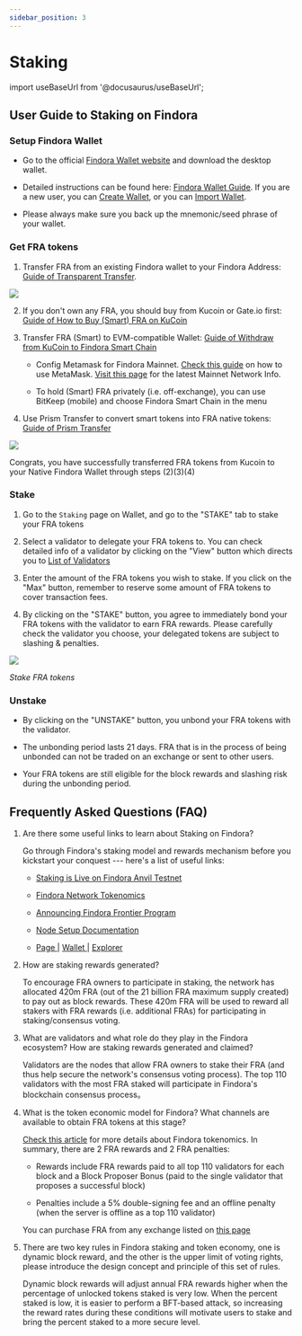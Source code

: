 ```yaml
---
sidebar_position: 3
---
```


# Staking

import useBaseUrl from '@docusaurus/useBaseUrl';

## User Guide to Staking on Findora

### Setup Findora Wallet

- Go to the official [Findora Wallet website](https://wallet.findora.org/) and download the desktop wallet.

- Detailed instructions can be found here: [Findora Wallet Guide](/docs/guides/use_wallet/findora_wallet/walletbasic). If you are a new user, you can [Create Wallet](/docs/guides/use_wallet/findora_wallet/walletbasic#create-wallet), or you can [Import Wallet](/docs/guides/use_wallet/findora_wallet/walletbasic#import-wallet).

- Please always make sure you back up the mnemonic/seed phrase of your wallet.

### Get FRA tokens

1. Transfer FRA from an existing Findora wallet to your Findora Address: [Guide of Transparent Transfer](/docs/guides/use_wallet/findora_wallet/transfer#transparent-transfertrans).

![](/img/transfers/c-transfers-4.png)

2. If you don't own any FRA, you should buy from Kucoin or Gate.io first:[ Guide of How to Buy (Smart) FRA on KuCoin](/docs/guides/get_fra/buy_fra)​

3. Transfer FRA (Smart) to EVM-compatible Wallet: [Guide of Withdraw from KuCoin to Findora Smart Chain](https://medium.com/findorafoundation/tutorial-2-how-to-withdraw-smart-fra-from-kucoin-to-metamask-beneficial-to-findora-66dfa7c92dee)​

   - Config Metamask for Findora Mainnet. [Check this guide](/docs/guides/use_wallet/metamask/condiguration) on how to use MetaMask. [Visit this page](/docs/network) for the latest Mainnet Network Info.

   - To hold (Smart) FRA privately (i.e. off-exchange), you can use BitKeep (mobile) and choose Findora Smart Chain in the menu

4. Use Prism Transfer to convert smart tokens into FRA native tokens: [Guide of Prism Transfer](/docs/guides/use_wallet/findora_wallet/prism-user-guide)

![](https://miro.medium.com/max/700/0*lluDOL4k_37ocXei)

Congrats, you have successfully transferred FRA tokens from Kucoin to your Native Findora Wallet through steps (2)(3)(4)

### Stake

1. Go to the `Staking` page on Wallet, and go to the "STAKE" tab to stake your FRA tokens

2. Select a validator to delegate your FRA tokens to. You can check detailed info of a validator by clicking on the "View" button which directs you to [List of Validators](https://findorascan.io/nodes)

3. Enter the amount of the FRA tokens you wish to stake. If you click on the "Max" button, remember to reserve some amount of FRA tokens to cover transaction fees.

4. By clicking on the "STAKE" button, you agree to immediately bond your FRA tokens with the validator to earn FRA rewards. Please carefully check the validator you choose, your delegated tokens are subject to slashing & penalties.

![](https://miro.medium.com/max/1280/0*RvPtOohMTSBHOmXE)

<em>Stake FRA tokens</em>

### Unstake

- By clicking on the "UNSTAKE" button, you unbond your FRA tokens with the validator.

- The unbonding period lasts 21 days. FRA that is in the process of being unbonded can not be traded on an exchange or sent to other users.

- Your FRA tokens are still eligible for the block rewards and slashing risk during the unbonding period.

## Frequently Asked Questions (FAQ)

1. Are there some useful links to learn about Staking on Findora?

   Go through Findora's staking model and rewards mechanism before you kickstart your conquest --- here's a list of useful links:

   - ​[Staking is Live on Findora Anvil Testnet](https://findora.org/2021/07/staking-is-live-on-findora-anvil-testnet/)​

   - ​[Findora Network Tokenomics](https://findora.org/2021/07/findora-network-tokenomics/)​

   - ​[Announcing Findora Frontier Program](https://findora.org/2021/07/announcing-findora-frontier-program/)​

   - ​[Node Setup Documentation](https://wiki.findora.org/docs/guides/auto-setup/)​

   - ​[Page ](https://findora.org/validators/)| [Wallet ](https://wallet.findora.org/)| [Explorer](https://findorascan.io/)​

2. How are staking rewards generated?

   To encourage FRA owners to participate in staking, the network has allocated 420m FRA (out of the 21 billion FRA maximum supply created) to pay out as block rewards. These 420m FRA will be used to reward all stakers with FRA rewards (i.e. additional FRAs) for participating in staking/consensus voting.

3. What are validators and what role do they play in the Findora ecosystem? How are staking rewards generated and claimed?

   Validators are the nodes that allow FRA owners to stake their FRA (and thus help secure the network's consensus voting process). The top 110 validators with the most FRA staked will participate in Findora's blockchain consensus process。

4. What is the token economic model for Findora? What channels are available to obtain FRA tokens at this stage?

   [Check this article](https://findora.org/2021/07/findora-network-tokenomics/) for more details about Findora tokenomics. In summary, there are 2 FRA rewards and 2 FRA penalties:

   - Rewards include FRA rewards paid to all top 110 validators for each block and a Block Proposer Bonus (paid to the single validator that proposes a successful block)

   - Penalties include a 5% double-signing fee and an offline penalty (when the server is offline as a top 110 validator)

   You can purchase FRA from any exchange listed on [this page](https://coinmarketcap.com/currencies/findora/markets/)

5. There are two key rules in Findora staking and token economy, one is dynamic block reward, and the other is the upper limit of voting rights, please introduce the design concept and principle of this set of rules.

   Dynamic block rewards will adjust annual FRA rewards higher when the percentage of unlocked tokens staked is very low. When the percent staked is low, it is easier to perform a BFT-based attack, so increasing the reward rates during these conditions will motivate users to stake and bring the percent staked to a more secure level.
